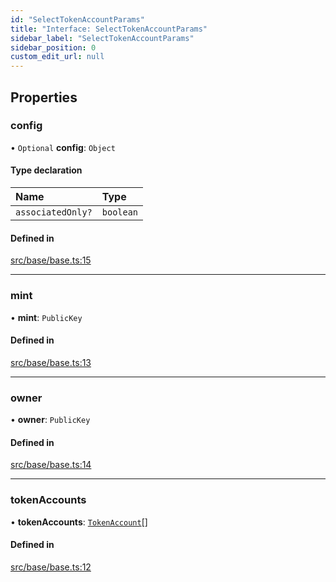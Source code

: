 ```yaml
---
id: "SelectTokenAccountParams"
title: "Interface: SelectTokenAccountParams"
sidebar_label: "SelectTokenAccountParams"
sidebar_position: 0
custom_edit_url: null
---
```


## Properties

### config

• `Optional` **config**: `Object`

#### Type declaration

| Name | Type |
| :------ | :------ |
| `associatedOnly?` | `boolean` |

#### Defined in

[src/base/base.ts:15](https://github.com/raydium-io/raydium-sdk/blob/3d95730/src/base/base.ts#L15)

___

### mint

• **mint**: `PublicKey`

#### Defined in

[src/base/base.ts:13](https://github.com/raydium-io/raydium-sdk/blob/3d95730/src/base/base.ts#L13)

___

### owner

• **owner**: `PublicKey`

#### Defined in

[src/base/base.ts:14](https://github.com/raydium-io/raydium-sdk/blob/3d95730/src/base/base.ts#L14)

___

### tokenAccounts

• **tokenAccounts**: [`TokenAccount`](TokenAccount.md)[]

#### Defined in

[src/base/base.ts:12](https://github.com/raydium-io/raydium-sdk/blob/3d95730/src/base/base.ts#L12)

